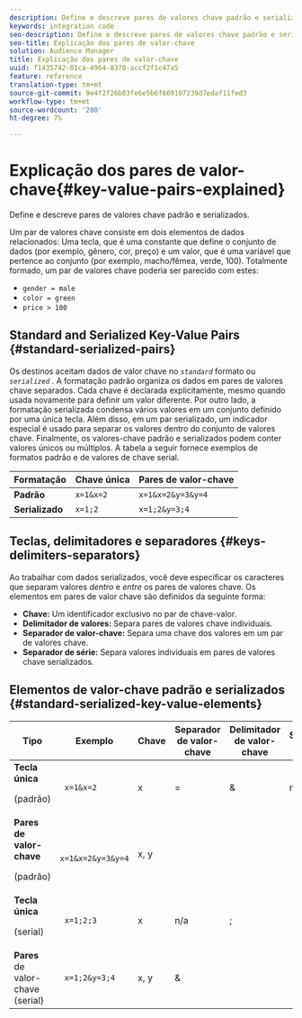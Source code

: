 ```yaml
---
description: Define e descreve pares de valores chave padrão e serializados.
keywords: integration code
seo-description: Define e descreve pares de valores chave padrão e serializados.
seo-title: Explicação dos pares de valor-chave
solution: Audience Manager
title: Explicação dos pares de valor-chave
uuid: f1435742-81ca-4964-8370-accf2f1c47a5
feature: reference
translation-type: tm+mt
source-git-commit: 9e4f2f26b83fe6e5b6f669107239d7edaf11fed3
workflow-type: tm+mt
source-wordcount: '280'
ht-degree: 7%

---
```



# Explicação dos pares de valor-chave{#key-value-pairs-explained}

Define e descreve pares de valores chave padrão e serializados.

<!-- 

c_key_value_explained.xml

 -->

Um par de valores chave consiste em dois elementos de dados relacionados: Uma tecla, que é uma constante que define o conjunto de dados (por exemplo, gênero, cor, preço) e um valor, que é uma variável que pertence ao conjunto (por exemplo, macho/fêmea, verde, 100). Totalmente formado, um par de valores chave poderia ser parecido com estes:

* `gender = male`
* `color = green`
* `price > 100`

## Standard and Serialized Key-Value Pairs {#standard-serialized-pairs}

Os destinos aceitam dados de valor chave no *`standard`* formato ou *`serialized`* . A formatação padrão organiza os dados em pares de valores chave separados. Cada chave é declarada explicitamente, mesmo quando usada novamente para definir um valor diferente. Por outro lado, a formatação serializada condensa vários valores em um conjunto definido por uma única tecla. Além disso, em um par serializado, um indicador especial é usado para separar os valores dentro do conjunto de valores chave. Finalmente, os valores-chave padrão e serializados podem conter valores únicos ou múltiplos. A tabela a seguir fornece exemplos de formatos padrão e de valores de chave serial.

| Formatação | Chave única | Pares de valor-chave |
|---|---|---|
| **Padrão** | `x=1&x=2` | `x=1&x=2&y=3&y=4` |
| **Serializado** | `x=1;2` | `x=1;2&y=3;4` |



## Teclas, delimitadores e separadores {#keys-delimiters-separators}

Ao trabalhar com dados serializados, você deve especificar os caracteres que separam valores *dentro* e *entre* os pares de valores chave. Os elementos em pares de valor chave são definidos da seguinte forma:

* **Chave:** Um identificador exclusivo no par de chave-valor.
* **Delimitador de valores:** Separa pares de valores chave individuais.
* **Separador de valor-chave:** Separa uma chave dos valores em um par de valores chave.
* **Separador de série:** Separa valores individuais em pares de valores chave serializados.

## Elementos de valor-chave padrão e serializados {#standard-serialized-key-value-elements}

<table id="table_62B0498441034A719C9DB57276777D40"> 
 <thead> 
  <tr> 
   <th colname="col1" class="entry"> Tipo </th> 
   <th colname="col2" class="entry"> Exemplo </th> 
   <th colname="col3" class="entry"> Chave </th> 
   <th colname="col4" class="entry"> Separador de valor-chave </th> 
   <th colname="col5" class="entry"> Delimitador de valor-chave </th> 
   <th colname="col6" class="entry"> Separador serial </th> 
  </tr> 
 </thead>
 <tbody> 
  <tr> 
   <td colname="col1"> <b>Tecla única</b> <p>(padrão) </p> </td> 
   <td colname="col2"> <code> x=1&amp;x=2 </code> </td> 
   <td colname="col3"> x </td> 
   <td colname="col4" morerows="3"> = </td> 
   <td colname="col5" morerows="1"> &amp; </td> 
   <td colname="col6" morerows="1"> n/a </td> 
  </tr> 
  <tr> 
   <td colname="col1"> <b>Pares de valor-chave</b> <p>(padrão) </p> </td> 
   <td colname="col2"> <code> x=1&amp;x=2&amp;y=3&amp;y=4 </code> </td> 
   <td colname="col3"> x, y </td> 
  </tr> 
  <tr> 
   <td colname="col1"> <b>Tecla única</b> <p>(serial) </p> </td> 
   <td colname="col2"> <code> x=1;2;3 </code> </td> 
   <td colname="col3"> x </td> 
   <td colname="col5"> n/a </td> 
   <td colname="col6" morerows="1"> ; </td> 
  </tr> 
  <tr> 
   <td colname="col1"> <b>Pares</b> de valor-chave (serial) </td> 
   <td colname="col2"> <code> x=1;2&amp;y=3;4 </code> </td> 
   <td colname="col3"> x, y </td> 
   <td colname="col5"> &amp; </td> 
  </tr> 
 </tbody> 
</table>

